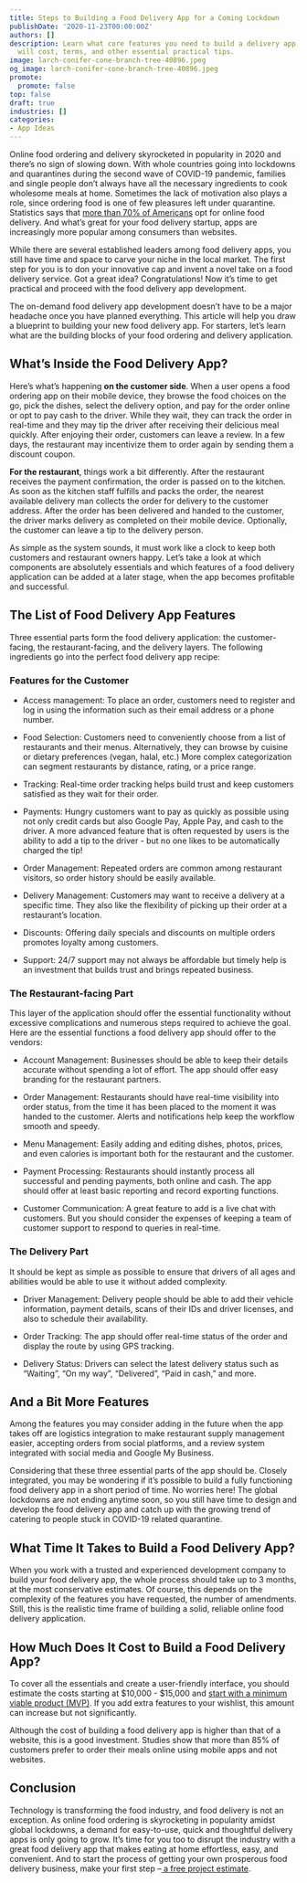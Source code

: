 ```yaml
---
title: Steps to Building a Food Delivery App for a Coming Lockdown
publishDate: '2020-11-23T00:00:00Z'
authors: []
description: Learn what core features you need to build a delivery app, how much it
  will cost, terms, and other essential practical tips.
image: larch-conifer-cone-branch-tree-40896.jpeg
og_image: larch-conifer-cone-branch-tree-40896.jpeg
promote:
  promote: false
top: false
draft: true
industries: []
categories:
- App Ideas
---
```

<script type="application/ld+json">
{
 "@context": "https://schema.org",
 "@type": "Article",
 "author": "Anadea",
 "name": "Steps to Building a Food Delivery App for a Coming Lockdown"
}
</script>
Online food ordering and delivery skyrocketed in popularity in 2020 and there’s no sign of slowing down. With whole countries going into lockdowns and quarantines during the second wave of COVID-19 pandemic, families and single people don’t always have all the necessary ingredients to cook wholesome meals at home. Sometimes the lack of motivation also plays a role, since ordering food is one of few pleasures left under quarantine. Statistics says that <a href="https://beambox.com/townsquare/food-delivery-service-statistics">more than 70% of Americans</a> opt for online food delivery. And what’s great for your food delivery startup, apps are increasingly more popular among consumers than websites.

While there are several established leaders among food delivery apps, you still have time and space to carve your niche in the local market. The first step for you is to don your innovative cap and invent a novel take on a food delivery service. Got a great idea? Congratulations! Now it’s time to get practical and proceed with the food delivery app development.

The on-demand food delivery app development doesn’t have to be a major headache once you have planned everything. This article will help you draw a blueprint to building your new food delivery app. For starters, let’s learn what are the building blocks of your food ordering and delivery application.


## What’s Inside the Food Delivery App?

Here’s what’s happening **on the customer side**. When a user opens a food ordering app on their mobile device, they browse the food choices on the go, pick the dishes, select the delivery option, and pay for the order online or opt to pay cash to the driver. While they wait, they can track the order in real-time and they may tip the driver after receiving their delicious meal quickly. After enjoying their order, customers can leave a review. In a few days, the restaurant may incentivize them to order again by sending them a discount coupon.

**For the restaurant**, things work a bit differently. After the restaurant receives the payment confirmation, the order is passed on to the kitchen. As soon as the kitchen staff fulfills and packs the order, the nearest available delivery man collects the order for delivery to the customer address. After the order has been delivered and handed to the customer, the driver marks delivery as completed on their mobile device. Optionally, the customer can leave a tip to the delivery person.

As simple as the system sounds, it must work like a clock to keep both customers and restaurant owners happy. Let’s take a look at which components are absolutely essentials and which features of a food delivery application can be added at a later stage, when the app becomes profitable and successful.


## The List of Food Delivery App Features

Three essential parts form the food delivery application: the customer-facing, the restaurant-facing, and the delivery layers. The following ingredients go into the perfect food delivery app recipe:

### Features for the Customer

* Access management: To place an order, customers need to register and log in using the information such as their email address or a phone number.

* Food Selection: Customers need to conveniently choose from a list of restaurants and their menus. Alternatively, they can browse by cuisine or dietary preferences (vegan, halal, etc.) More complex categorization can segment restaurants by distance, rating, or a price range.

* Tracking: Real-time order tracking helps build trust and keep customers satisfied as they wait for their order.

* Payments: Hungry customers want to pay as quickly as possible using not only credit cards but also Google Pay, Apple Pay, and cash to the driver. A more advanced feature that is often requested by users is the ability to add a tip to the driver - but no one likes to be automatically charged the tip!

* Order Management: Repeated orders are common among restaurant visitors, so order history should be easily available.

* Delivery Management: Customers may want to receive a delivery at a specific time. They also like the flexibility of picking up their order at a restaurant’s location.

* Discounts: Offering daily specials and discounts on multiple orders promotes loyalty among customers.

* Support: 24/7 support may not always be affordable but timely help is an investment that builds trust and brings repeated business.


### The Restaurant-facing Part

This layer of the application should offer the essential functionality without excessive complications and numerous steps required to achieve the goal. Here are the essential functions a food delivery app should offer to the vendors:

* Account Management: Businesses should be able to keep their details accurate without spending a lot of effort. The app should offer easy branding for the restaurant partners.

* Order Management: Restaurants should have real-time visibility into order status, from the time it has been placed to the moment it was handed to the customer. Alerts and notifications help keep the workflow smooth and speedy.

* Menu Management: Easily adding and editing dishes, photos, prices, and even calories is important both for the restaurant and the customer.

* Payment Processing: Restaurants should instantly process all successful and pending payments, both online and cash. The app should offer at least basic reporting and record exporting functions.

* Customer Communication: A great feature to add is a live chat with customers. But you should consider the expenses of keeping a team of customer support to respond to queries in real-time.

### The Delivery Part

It should be kept as simple as possible to ensure that drivers of all ages and abilities would be able to use it without added complexity.

* Driver Management: Delivery people should be able to add their vehicle information, payment details, scans of their IDs and driver licenses, and also to schedule their availability.

* Order Tracking: The app should offer real-time status of the order and display the route by using GPS tracking.

* Delivery Status: Drivers can select the latest delivery status such as “Waiting”, “On my way”, “Delivered”, “Paid in cash,” and more.

## And a Bit More Features

Among the features you may consider adding in the future when the app takes off are logistics integration to make restaurant supply management easier, accepting orders from social platforms, and a review system integrated with social media and Google My Business.

Considering that these three essential parts of the app should be. Closely integrated, you may be wondering if it’s possible to build a fully functioning food delivery app in a short period of time. No worries here! The global lockdowns are not ending anytime soon, so you still have time to design and develop the food delivery app and catch up with the growing trend of catering to people stuck in COVID-19 related quarantine.

## What Time It Takes to Build a Food Delivery App?

When you work with a trusted and experienced development company to build your food delivery app, the whole process should take up to 3 months, at the most conservative estimates. Of course, this depends on the complexity of the features you have requested, the number of amendments. Still, this is the realistic time frame of building a solid, reliable online food delivery application.


## How Much Does It Cost to Build a Food Delivery App?

To cover all the essentials and create a user-friendly interface, you should estimate the costs starting at $10,000 - $15,000 and <a href="https://anadea.info/guides/what-is-mvp">start with a minimum viable product (MVP)</a>. If you add extra features to your wishlist, this amount can increase but not significantly.

Although the cost of building a food delivery app is higher than that of a website, this is a good investment. Studies show that more than 85% of customers prefer to order their meals online using mobile apps and not websites.


## Conclusion

Technology is transforming the food industry, and food delivery is not an exception. As online food ordering is skyrocketing in popularity amidst global lockdowns, a demand for easy-to-use, quick and thoughtful delivery apps is only going to grow. It’s time for you too to disrupt the industry with a great food delivery app that makes eating at home effortless, easy, and convenient. And to start the process of getting your own prosperous food delivery business, make your first step –<a href="https://anadea.info/free-project-estimate"> a free project estimate</a>.
